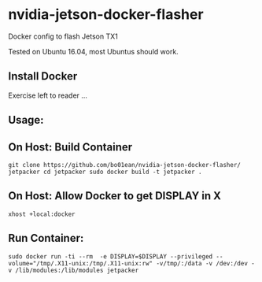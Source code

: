 # nvidia-jetson-docker-flasher
Docker config to flash Jetson TX1

Tested on Ubuntu 16.04, most Ubuntus should work.

Install Docker
-----

Exercise left to reader ...



Usage:
-----

On Host: Build Container
-----

`git clone https://github.com/bo01ean/nvidia-jetson-docker-flasher/ jetpacker
cd jetpacker
sudo docker build -t jetpacker .`

On Host: Allow Docker to get DISPLAY in X
-----
`xhost +local:docker`

Run Container:
-----
`sudo docker run -ti --rm  -e DISPLAY=$DISPLAY --privileged --volume="/tmp/.X11-unix:/tmp/.X11-unix:rw" -v/tmp/:/data -v /dev:/dev -v /lib/modules:/lib/modules jetpacker`


